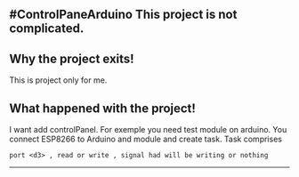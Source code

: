 #ControlPaneArduino
This project is not complicated.
--------------------------------------------------------
## Why the project exits!
This is project only for me.
## What happened with the project!
I want add controlPanel. For exemple you need test module on arduino. You connect ESP8266 to Arduino and module and create task. Task comprises 
```
port <d3> , read or write , signal had will be writing or nothing 
```
------------------------------------------------------------------------------------------------
